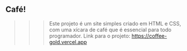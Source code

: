 ## Café!
>>>Este projeto é um site simples criado em HTML e CSS, com uma xícara de café que é essencial para todo programador.
>>Link para o projeto: https://coffee-gold.vercel.app
